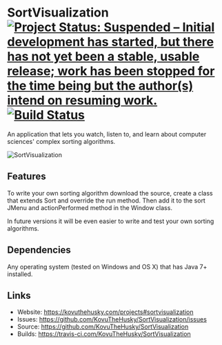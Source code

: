 # SortVisualization [![Project Status: Suspended – Initial development has started, but there has not yet been a stable, usable release; work has been stopped for the time being but the author(s) intend on resuming work.](https://www.repostatus.org/badges/latest/suspended.svg)](https://www.repostatus.org/#suspended) [![Build Status](https://travis-ci.com/KovuTheHusky/SortVisualization.svg?branch=master)](https://travis-ci.com/KovuTheHusky/SortVisualization)

An application that lets you watch, listen to, and learn about computer sciences' complex sorting algorithms.

![SortVisualization](https://kovuthehusky.com/videos/sortvisualization.gif)

## Features

To write your own sorting algorithm download the source, create a class that extends Sort and override the run method. Then add it to the sort JMenu and actionPerformed method in the Window class.

In future versions it will be even easier to write and test your own sorting algorithms.

## Dependencies

Any operating system (tested on Windows and OS X) that has Java 7+ installed.

## Links

* Website: <https://kovuthehusky.com/projects#sortvisualization>
* Issues: <https://github.com/KovuTheHusky/SortVisualization/issues>
* Source: <https://github.com/KovuTheHusky/SortVisualization>
* Builds: <https://travis-ci.com/KovuTheHusky/SortVisualization>
